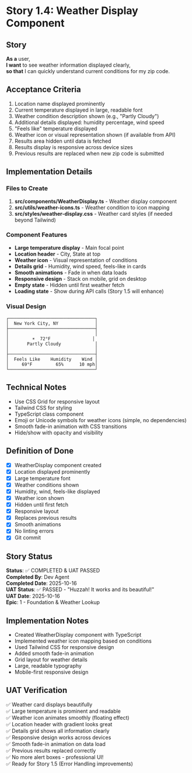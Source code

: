 # Story 1.4: Weather Display Component

## Story

**As a** user,  
**I want** to see weather information displayed clearly,  
**so that** I can quickly understand current conditions for my zip code.

## Acceptance Criteria

1. Location name displayed prominently
2. Current temperature displayed in large, readable font
3. Weather condition description shown (e.g., "Partly Cloudy")
4. Additional details displayed: humidity percentage, wind speed
5. "Feels like" temperature displayed
6. Weather icon or visual representation shown (if available from API)
7. Results area hidden until data is fetched
8. Results display is responsive across device sizes
9. Previous results are replaced when new zip code is submitted

## Implementation Details

### Files to Create

1. **src/components/WeatherDisplay.ts** - Weather display component
2. **src/utils/weather-icons.ts** - Weather condition to icon mapping
3. **src/styles/weather-display.css** - Weather card styles (if needed beyond Tailwind)

### Component Features

- **Large temperature display** - Main focal point
- **Location header** - City, State at top
- **Weather icon** - Visual representation of conditions
- **Details grid** - Humidity, wind speed, feels-like in cards
- **Smooth animations** - Fade in when data loads
- **Responsive design** - Stack on mobile, grid on desktop
- **Empty state** - Hidden until first weather fetch
- **Loading state** - Show during API calls (Story 1.5 will enhance)

### Visual Design

```
┌─────────────────────────────────┐
│  New York City, NY              │
├─────────────────────────────────┤
│                                 │
│         ☀️  72°F                │
│       Partly Cloudy             │
│                                 │
├─────────────────────────────────┤
│  Feels Like    Humidity    Wind │
│     69°F         65%      10 mph│
└─────────────────────────────────┘
```

## Technical Notes

- Use CSS Grid for responsive layout
- Tailwind CSS for styling
- TypeScript class component
- Emoji or Unicode symbols for weather icons (simple, no dependencies)
- Smooth fade-in animation with CSS transitions
- Hide/show with opacity and visibility

## Definition of Done

- [x] WeatherDisplay component created
- [x] Location displayed prominently
- [x] Large temperature font
- [x] Weather conditions shown
- [x] Humidity, wind, feels-like displayed
- [x] Weather icon shown
- [x] Hidden until first fetch
- [x] Responsive layout
- [x] Replaces previous results
- [x] Smooth animations
- [x] No linting errors
- [x] Git commit

## Story Status

**Status**: ✅ COMPLETED & UAT PASSED  
**Completed By**: Dev Agent  
**Completed Date**: 2025-10-16  
**UAT Status**: ✅ PASSED - "Huzzah! It works and its beautiful!"  
**UAT Date**: 2025-10-16  
**Epic**: 1 - Foundation & Weather Lookup

## Implementation Notes

- Created WeatherDisplay component with TypeScript
- Implemented weather icon mapping based on conditions
- Used Tailwind CSS for responsive design
- Added smooth fade-in animation
- Grid layout for weather details
- Large, readable typography
- Mobile-first responsive design

## UAT Verification

✅ Weather card displays beautifully  
✅ Large temperature is prominent and readable  
✅ Weather icon animates smoothly (floating effect)  
✅ Location header with gradient looks great  
✅ Details grid shows all information clearly  
✅ Responsive design works across devices  
✅ Smooth fade-in animation on data load  
✅ Previous results replaced correctly  
✅ No more alert boxes - professional UI!  
✅ Ready for Story 1.5 (Error Handling improvements)

